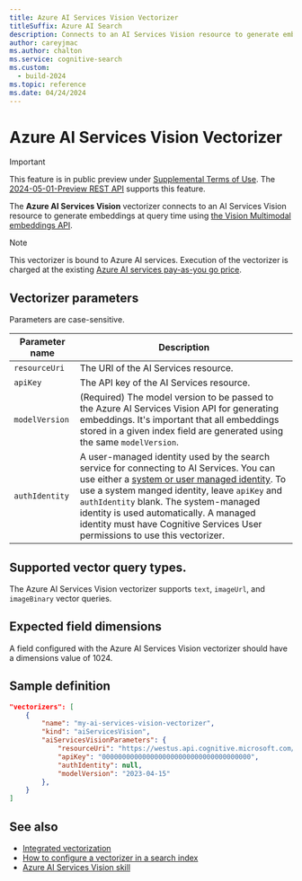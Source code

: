 ```yaml
---
title: Azure AI Services Vision Vectorizer
titleSuffix: Azure AI Search
description: Connects to an AI Services Vision resource to generate embeddings at query time.
author: careyjmac
ms.author: chalton
ms.service: cognitive-search
ms.custom:
  - build-2024
ms.topic: reference
ms.date: 04/24/2024
---
```


#	Azure AI Services Vision Vectorizer

> [!IMPORTANT] 
> This feature is in public preview under [Supplemental Terms of Use](https://azure.microsoft.com/support/legal/preview-supplemental-terms/). The [2024-05-01-Preview REST API](/rest/api/searchservice/indexes/create-or-update?view=rest-searchservice-2024-05-01-Preview&preserve-view=true) supports this feature.

The **Azure AI Services Vision** vectorizer connects to an AI Services Vision resource to generate embeddings at query time using [the Vision Multimodal embeddings API](../ai-services/computer-vision/concept-image-retrieval.md).

> [!NOTE]
> This vectorizer is bound to Azure AI services. Execution of the vectorizer is charged at the existing [Azure AI services pay-as-you go price](https://azure.microsoft.com/pricing/details/cognitive-services/).

## Vectorizer parameters

Parameters are case-sensitive.

| Parameter name | Description |
|---------------------|-------------|
| `resourceUri` | The URI of the AI Services resource.  |
| `apiKey`   |  The API key of the AI Services resource. |
| `modelVersion` | (Required) The model version to be passed to the Azure AI Services Vision API for generating embeddings. It's important that all embeddings stored in a given index field are generated using the same `modelVersion`. |
| `authIdentity`   | A user-managed identity used by the search service for connecting to AI Services. You can use either a [system or user managed identity](search-howto-managed-identities-data-sources.md). To use a system manged identity, leave `apiKey` and `authIdentity` blank. The system-managed identity is used automatically. A managed identity must have Cognitive Services User permissions to use this vectorizer. |

## Supported vector query types.

The Azure AI Services Vision vectorizer supports `text`, `imageUrl`, and `imageBinary` vector queries.

## Expected field dimensions

A field configured with the Azure AI Services Vision vectorizer should have a dimensions value of 1024.

## Sample definition

```json
"vectorizers": [
    {
        "name": "my-ai-services-vision-vectorizer",
        "kind": "aiServicesVision",
        "aiServicesVisionParameters": {
            "resourceUri": "https://westus.api.cognitive.microsoft.com/",
            "apiKey": "0000000000000000000000000000000000000",
            "authIdentity": null,
            "modelVersion": "2023-04-15"
        },
    }
]
```

## See also

+ [Integrated vectorization](vector-search-integrated-vectorization.md)
+ [How to configure a vectorizer in a search index](vector-search-how-to-configure-vectorizer.md)
+ [Azure AI Services Vision skill](cognitive-search-skill-vision-vectorize.md)